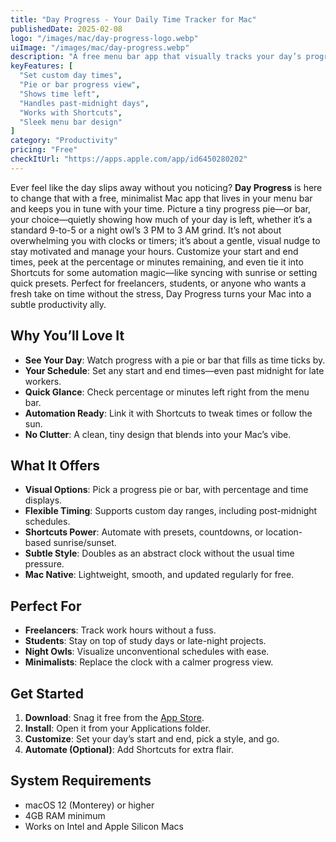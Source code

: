 ```yaml
---
title: "Day Progress - Your Daily Time Tracker for Mac"
publishedDate: 2025-02-08
logo: "/images/mac/day-progress-logo.webp"
uiImage: "/images/mac/day-progress.webp"
description: "A free menu bar app that visually tracks your day’s progress to keep you motivated and on top of your time."
keyFeatures: [
  "Set custom day times",
  "Pie or bar progress view",
  "Shows time left",
  "Handles past-midnight days",
  "Works with Shortcuts",
  "Sleek menu bar design"
]
category: "Productivity"
pricing: "Free"
checkItUrl: "https://apps.apple.com/app/id6450280202"
---
```


Ever feel like the day slips away without you noticing? **Day Progress** is here to change that with a free, minimalist Mac app that lives in your menu bar and keeps you in tune with your time. Picture a tiny progress pie—or bar, your choice—quietly showing how much of your day is left, whether it’s a standard 9-to-5 or a night owl’s 3 PM to 3 AM grind. It’s not about overwhelming you with clocks or timers; it’s about a gentle, visual nudge to stay motivated and manage your hours. Customize your start and end times, peek at the percentage or minutes remaining, and even tie it into Shortcuts for some automation magic—like syncing with sunrise or setting quick presets. Perfect for freelancers, students, or anyone who wants a fresh take on time without the stress, Day Progress turns your Mac into a subtle productivity ally.

## Why You’ll Love It
- **See Your Day**: Watch progress with a pie or bar that fills as time ticks by.
- **Your Schedule**: Set any start and end times—even past midnight for late workers.
- **Quick Glance**: Check percentage or minutes left right from the menu bar.
- **Automation Ready**: Link it with Shortcuts to tweak times or follow the sun.
- **No Clutter**: A clean, tiny design that blends into your Mac’s vibe.

## What It Offers
- **Visual Options**: Pick a progress pie or bar, with percentage and time displays.
- **Flexible Timing**: Supports custom day ranges, including post-midnight schedules.
- **Shortcuts Power**: Automate with presets, countdowns, or location-based sunrise/sunset.
- **Subtle Style**: Doubles as an abstract clock without the usual time pressure.
- **Mac Native**: Lightweight, smooth, and updated regularly for free.

## Perfect For
- **Freelancers**: Track work hours without a fuss.
- **Students**: Stay on top of study days or late-night projects.
- **Night Owls**: Visualize unconventional schedules with ease.
- **Minimalists**: Replace the clock with a calmer progress view.

## Get Started
1. **Download**: Snag it free from the [App Store](https://apps.apple.com/app/id6450280202).
2. **Install**: Open it from your Applications folder.
3. **Customize**: Set your day’s start and end, pick a style, and go.
4. **Automate (Optional)**: Add Shortcuts for extra flair.

## System Requirements
- macOS 12 (Monterey) or higher
- 4GB RAM minimum
- Works on Intel and Apple Silicon Macs
